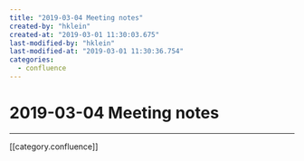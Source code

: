 ```yaml
---
title: "2019-03-04 Meeting notes"
created-by: "hklein"
created-at: "2019-03-01 11:30:03.675"
last-modified-by: "hklein"
last-modified-at: "2019-03-01 11:30:36.754"
categories:
  - confluence
---
```


# 2019-03-04 Meeting notes


---

[[category.confluence]]
